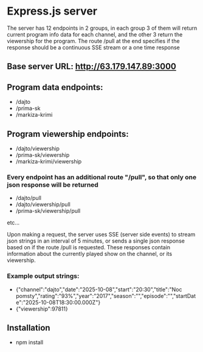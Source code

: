 # Express.js server

The server has 12 endpoints in 2 groups, in each group 3 of them will return current program info data for each channel,
and the other 3 return the viewership for the program. The route /pull at the end specifies if the response should be
a continuous SSE stream or a one time response

## Base server URL: http://63.179.147.89:3000

## Program data endpoints:
- /dajto
- /prima-sk
- /markiza-krimi

## Program viewership endpoints:
- /dajto/viewership
- /prima-sk/viewership
- /markiza-krimi/viewership

### Every endpoint has an additional route "/pull", so that only one json response will be returned
- /dajto/pull
- /dajto/viewership/pull
- /prima-sk/viewership/pull

etc...

Upon making a request, the server uses SSE (server side events) to stream json
strings in an interval of 5 minutes, or sends a single json response based on if the route /pull
is requested. These responses contain information about 
the currently played show on the channel, or its viewership.

### Example output strings:
- {"channel":"dajto","date":"2025-10-08","start":"20:30","title":"Noc pomsty","rating":"93%","year":"2017","season":"","episode":"","startDate":"2025-10-08T18:30:00.000Z"}
- {"viewership":97811}

## Installation
- npm install